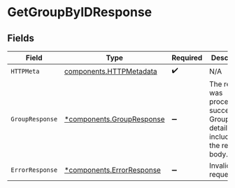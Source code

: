 # GetGroupByIDResponse


## Fields

| Field                                                                                    | Type                                                                                     | Required                                                                                 | Description                                                                              |
| ---------------------------------------------------------------------------------------- | ---------------------------------------------------------------------------------------- | ---------------------------------------------------------------------------------------- | ---------------------------------------------------------------------------------------- |
| `HTTPMeta`                                                                               | [components.HTTPMetadata](../../models/components/httpmetadata.md)                       | :heavy_check_mark:                                                                       | N/A                                                                                      |
| `GroupResponse`                                                                          | [*components.GroupResponse](../../models/components/groupresponse.md)                    | :heavy_minus_sign:                                                                       | The request was processed successfully. Group details are included in the response body. |
| `ErrorResponse`                                                                          | [*components.ErrorResponse](../../models/components/errorresponse.md)                    | :heavy_minus_sign:                                                                       | Invalid request.                                                                         |